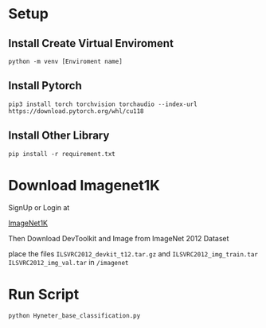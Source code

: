 # Setup
## Install Create Virtual Enviroment
```
python -m venv [Enviroment name]
```
## Install Pytorch
```
pip3 install torch torchvision torchaudio --index-url https://download.pytorch.org/whl/cu118
```

## Install Other Library

```
pip install -r requirement.txt
```
# Download Imagenet1K
SignUp or Login at

[ImageNet1K](https://www.image-net.org)

Then Download DevToolkit and Image from ImageNet 2012 Dataset

place the files `ILSVRC2012_devkit_t12.tar.gz` and `ILSVRC2012_img_train.tar` `ILSVRC2012_img_val.tar` in `/imagenet`

# Run Script
```
python Hyneter_base_classification.py
```